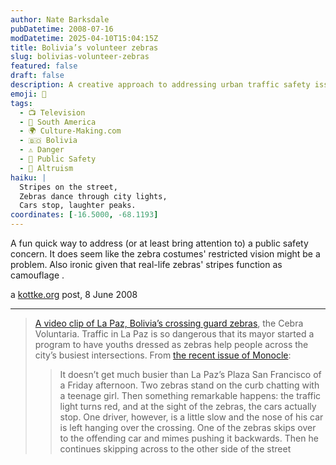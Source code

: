 ```yaml
---
author: Nate Barksdale
pubDatetime: 2008-07-16
modDatetime: 2025-04-10T15:04:15Z
title: Bolivia’s volunteer zebras
slug: bolivias-volunteer-zebras
featured: false
draft: false
description: A creative approach to addressing urban traffic safety issues can be seen in La Paz, Bolivia, where volunteers dressed as zebras help pedestrians cross the busy streets.
emoji: 🦓
tags:
  - 📺 Television
  - 🧉 South America
  - 🌍 Culture-Making.com
  - 🇧🇴 Bolivia
  - ⚠️ Danger
  - 🚦 Public Safety
  - 🤝 Altruism
haiku: |
  Stripes on the street,  
  Zebras dance through city lights,  
  Cars stop, laughter peaks.
coordinates: [-16.5000, -68.1193]
---
```


A fun quick way to address (or at least bring attention to) a public safety concern. It does seem like the zebra costumes' restricted vision might be a problem. Also ironic given that real-life zebras' stripes function as camouflage .

a [kottke.org](http://www.kottke.org/remainder/08/06/15786.html) post, 8 June 2008

---

> [A video clip of La Paz, Bolivia’s crossing guard zebras](http://www.lonelyplanet.tv/Clip.aspx?key=F6C841FC760DECE9), the Cebra Voluntaria. Traffic in La Paz is so dangerous that its mayor started a program to have youths dressed as zebras help people across the city’s busiest intersections. From [the recent issue of Monocle](https://www.google.com/search?q=%22the%20recent%20issue%20of%20Monocle%22%20monocle.com):
>
> > It doesn’t get much busier than La Paz’s Plaza San Francisco of a Friday afternoon. Two zebras stand on the curb chatting with a teenage girl. Then something remarkable happens: the traffic light turns red, and at the sight of the zebras, the cars actually stop. One driver, however, is a little slow and the nose of his car is left hanging over the crossing. One of the zebras skips over to the offending car and mimes pushing it backwards. Then he continues skipping across to the other side of the street
